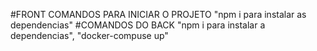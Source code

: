 #FRONT COMANDOS PARA INICIAR O PROJETO "npm i para instalar as dependencias"
#COMANDOS DO BACK "npm i para instalar a dependencias", "docker-compuse up"
